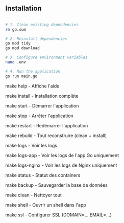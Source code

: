 
## Installation

```bash

# 1. Clean existing dependencies
rm go.sum

# 2. Reinstall dependencies
go mod tidy
go mod download

# 3. Configure environment variables
nano .env

# 4. Run the application
go run main.go

```

make help - Affiche l'aide

make install - Installation complète

make start - Démarrer l'application

make stop - Arrêter l'application

make restart - Redémarrer l'application

make rebuild - Tout reconstruire (clean + install)

make logs - Voir les logs

make logs-app - Voir les logs de l'app Go uniquement

make logs-nginx - Voir les logs de Nginx uniquement

make status - Statut des containers

make backup - Sauvegarder la base de données

make clean - Nettoyer tout

make shell - Ouvrir un shell dans l'app

make ssl - Configurer SSL (DOMAIN=... EMAIL=...)